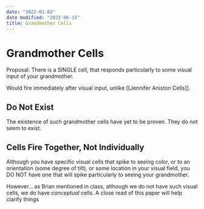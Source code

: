 ```yaml
---
date: "2022-01-02"
date modified: "2022-06-15"
title: Grandmother Cells
---
```


# Grandmother Cells
Proposal: There is a SINGLE cell, that responds particularly to some visual input of your grandmother.

Would fire immediately after visual input, unlike [[Jennifer Aniston Cells]].

## Do Not Exist
The existence of such grandmother cells have yet to be proven. They do not seem to exist.

## Cells Fire Together, Not Individually
Although you have specific visual cells that spike to seeing color, or to an orientation (some degree of tilt), or some location in your visual field, you DO NOT have one that will spike particularly to seeing your grandmother.

However… as Brian mentioned in class, although we do not have such visual cells, we do have *conceptual* cells. A close read of this paper will help clarify things

